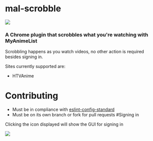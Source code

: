 # mal-scrobble
![](https://img.shields.io/github/license/mashape/apistatus.svg)

### A Chrome plugin that scrobbles what you're watching with MyAnimeList

Scrobbling happens as you watch videos, no other action is required besides signing in.

Sites currently supported are:
* HTVAnime
# Contributing
* Must be in compliance with [eslint-config-standard](https://github.com/feross/eslint-config-standard)
* Must be on its own branch or fork for pull requests
#Signing in

Clicking the icon displayed will show the GUI for signing in

![](https://i.imgur.com/rZEKNgp.png)
